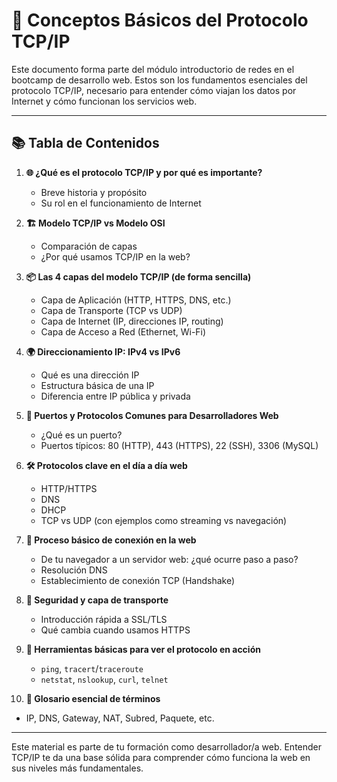# 🧠 Conceptos Básicos del Protocolo TCP/IP

Este documento forma parte del módulo introductorio de redes en el bootcamp de desarrollo web. Estos son los fundamentos esenciales del protocolo TCP/IP, necesario para entender cómo viajan los datos por Internet y cómo funcionan los servicios web.

---

## 📚 Tabla de Contenidos

1. **🌐 ¿Qué es el protocolo TCP/IP y por qué es importante?**

   - Breve historia y propósito
   - Su rol en el funcionamiento de Internet

2. **🏗️ Modelo TCP/IP vs Modelo OSI**

   - Comparación de capas
   - ¿Por qué usamos TCP/IP en la web?

3. **📦 Las 4 capas del modelo TCP/IP (de forma sencilla)**

   - Capa de Aplicación (HTTP, HTTPS, DNS, etc.)
   - Capa de Transporte (TCP vs UDP)
   - Capa de Internet (IP, direcciones IP, routing)
   - Capa de Acceso a Red (Ethernet, Wi-Fi)

4. **🌍 Direccionamiento IP: IPv4 vs IPv6**

   - Qué es una dirección IP
   - Estructura básica de una IP
   - Diferencia entre IP pública y privada

5. **📶 Puertos y Protocolos Comunes para Desarrolladores Web**

   - ¿Qué es un puerto?
   - Puertos típicos: 80 (HTTP), 443 (HTTPS), 22 (SSH), 3306 (MySQL)

6. **🛠️ Protocolos clave en el día a día web**

   - HTTP/HTTPS
   - DNS
   - DHCP
   - TCP vs UDP (con ejemplos como streaming vs navegación)

7. **🧭 Proceso básico de conexión en la web**

   - De tu navegador a un servidor web: ¿qué ocurre paso a paso?
   - Resolución DNS
   - Establecimiento de conexión TCP (Handshake)

8. **🔐 Seguridad y capa de transporte**

   - Introducción rápida a SSL/TLS
   - Qué cambia cuando usamos HTTPS

9. **🧪 Herramientas básicas para ver el protocolo en acción**

   - `ping`, `tracert`/`traceroute`
   - `netstat`, `nslookup`, `curl`, `telnet`

10. **📝 Glosario esencial de términos**

- IP, DNS, Gateway, NAT, Subred, Paquete, etc.

---

Este material es parte de tu formación como desarrollador/a web. Entender TCP/IP te da una base sólida para comprender cómo funciona la web en sus niveles más fundamentales.
